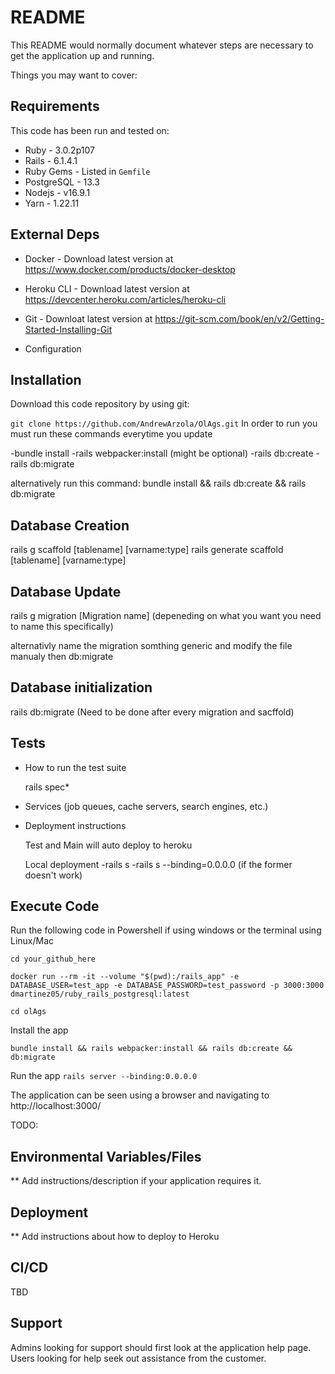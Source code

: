 # README

This README would normally document whatever steps are necessary to get the
application up and running.

Things you may want to cover:
  ## Requirements ##

This code has been run and tested on:

* Ruby - 3.0.2p107
* Rails - 6.1.4.1
* Ruby Gems - Listed in `Gemfile`
* PostgreSQL - 13.3 
* Nodejs - v16.9.1
* Yarn - 1.22.11

## External Deps  ##

* Docker - Download latest version at https://www.docker.com/products/docker-desktop
* Heroku CLI - Download latest version at https://devcenter.heroku.com/articles/heroku-cli
* Git - Downloat latest version at https://git-scm.com/book/en/v2/Getting-Started-Installing-Git

* Configuration


## Installation ##

Download this code repository by using git:

 `git clone https://github.com/AndrewArzola/OlAgs.git`
  In order to run you must run these commands everytime you update
  
  -bundle install
  -rails webpacker:install (might be optional)
  -rails db:create
  -rails db:migrate
  
  alternatively run this command: bundle install && rails db:create && rails db:migrate

 ## Database Creation ##

  rails g scaffold [tablename] [varname:type] 
  rails generate scaffold [tablename] [varname:type]
  
 ## Database Update ##

  rails g migration [Migration name] (depeneding on what you want you need to name this specifically) 

  alternativly name the migration somthing generic and modify the file manualy then db:migrate
  
 ## Database initialization ##

  rails db:migrate (Need to be done after every migration and sacffold)

 ## Tests ##
* How to run the test suite

  rails spec*

* Services (job queues, cache servers, search engines, etc.)

* Deployment instructions

  Test and Main will auto deploy to heroku
  
  Local deployment
    -rails s
    -rails s --binding=0.0.0.0 (if the former doesn't work)
## Execute Code ##

Run the following code in Powershell if using windows or the terminal using Linux/Mac

  `cd your_github_here`

  `docker run --rm -it --volume "$(pwd):/rails_app" -e DATABASE_USER=test_app -e DATABASE_PASSWORD=test_password -p 3000:3000 dmartinez05/ruby_rails_postgresql:latest`

  `cd olAgs`

Install the app

  `bundle install && rails webpacker:install && rails db:create && db:migrate`

Run the app
  `rails server --binding:0.0.0.0`

The application can be seen using a browser and navigating to http://localhost:3000/


TODO:
## Environmental Variables/Files ##

** Add instructions/description if your application requires it.

## Deployment ##

** Add instructions about how to deploy to Heroku


## CI/CD ##

TBD

## Support ##

Admins looking for support should first look at the application help page.
Users looking for help seek out assistance from the customer.

    
